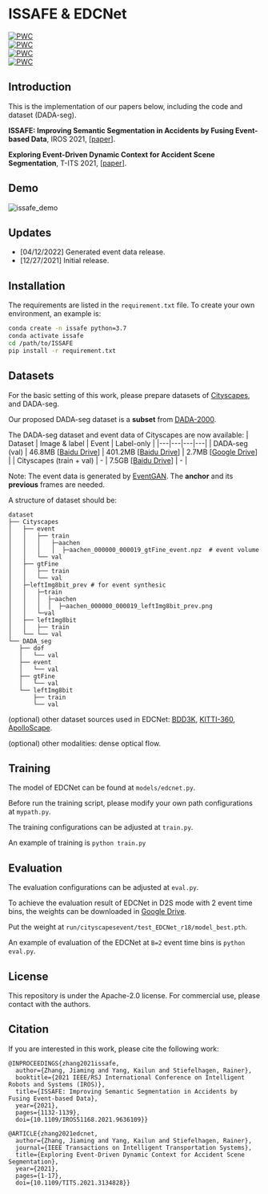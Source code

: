 # ISSAFE & EDCNet
[![PWC](https://img.shields.io/endpoint.svg?url=https://paperswithcode.com/badge/exploring-event-driven-dynamic-context-for/semantic-segmentation-on-dada-seg)](https://paperswithcode.com/sota/semantic-segmentation-on-dada-seg?p=exploring-event-driven-dynamic-context-for)  
[![PWC](https://img.shields.io/endpoint.svg?url=https://paperswithcode.com/badge/issafe-improving-semantic-segmentation-in/semantic-segmentation-on-dada-seg)](https://paperswithcode.com/sota/semantic-segmentation-on-dada-seg?p=issafe-improving-semantic-segmentation-in)  
[![PWC](https://img.shields.io/endpoint.svg?url=https://paperswithcode.com/badge/issafe-improving-semantic-segmentation-in/semantic-segmentation-on-eventscape)](https://paperswithcode.com/sota/semantic-segmentation-on-eventscape?p=issafe-improving-semantic-segmentation-in)  
[![PWC](https://img.shields.io/endpoint.svg?url=https://paperswithcode.com/badge/issafe-improving-semantic-segmentation-in/semantic-segmentation-on-densepass)](https://paperswithcode.com/sota/semantic-segmentation-on-densepass?p=issafe-improving-semantic-segmentation-in)

## Introduction

This is the implementation of our papers below, including the code and dataset (DADA-seg).

**ISSAFE: Improving Semantic Segmentation in Accidents by Fusing Event-based Data**, IROS 2021, [[paper](https://arxiv.org/pdf/2008.08974.pdf)].

**Exploring Event-Driven Dynamic Context for Accident Scene Segmentation**, T-ITS 2021, [[paper](https://arxiv.org/pdf/2112.05006.pdf)].

## Demo

![issafe_demo](demo/issafe.gif)


## Updates
 - [04/12/2022] Generated event data release.
 - [12/27/2021] Initial release.


## Installation

The requirements are listed in the `requirement.txt` file. To create your own environment, an example is:

```bash
conda create -n issafe python=3.7
conda activate issafe
cd /path/to/ISSAFE
pip install -r requirement.txt
```
## Datasets

For the basic setting of this work, please prepare datasets of [Cityscapes](https://www.cityscapes-dataset.com/), and DADA-seg.  

Our proposed DADA-seg dataset is a **subset** from [DADA-2000](https://github.com/JWFangit/LOTVS-DADA).  

The DADA-seg dataset and event data of Cityscapes are now available:
| Dataset | Image & label | Event | Label-only |
|---|---|---|---|
| DADA-seg (val) | 46.8MB [[Baidu Drive](https://pan.baidu.com/s/1BqKDPCbpiiJKvqgRz7amJw?pwd=h71p)] | 401.2MB [[Baidu Drive](https://pan.baidu.com/s/1jcWrio5i1MStGNNpemZZKg?pwd=ubvm)] | 2.7MB [[Google Drive](https://drive.google.com/file/d/15KWOvZMZRlvBx9oNIWCUeTfncr1AM-9g/view?usp=sharing)] |
| Cityscapes (train + val) | - | 7.5GB [[Baidu Drive](https://pan.baidu.com/s/1hAmTUrRChr4XZWu72xgUTQ?pwd=kd3k)] | - |


Note: The event data is generated by [EventGAN](https://github.com/alexzzhu/EventGAN). The **anchor** and its **previous** frames are needed.



A structure of dataset should be:

 ```
dataset
├── Cityscapes
│   ├── event
│   │   ├── train
│   │   │   ├─aachen
│   │   │   │  ├─aachen_000000_000019_gtFine_event.npz	# event volume
│   │   └── val
│   ├── gtFine
│   │   ├── train
│   │   └── val
│   ├─leftImg8bit_prev # for event synthesic
│   │   ├─train
│   │   │  ├─aachen
│   │   │  │  ├─aachen_000000_000019_leftImg8bit_prev.png
│   │   └─val
│   ├── leftImg8bit
│   │   ├── train
│   └── └── val
└── DADA_seg
    ├── dof
    │   └── val
    ├── event
    │   └── val
    ├── gtFine
    │   └── val
    └── leftImg8bit
        ├── train
        └── val

 ```

(optional) other dataset sources used in EDCNet: [BDD3K](https://bdd-data.berkeley.edu/), [KITTI-360](http://www.cvlibs.net/datasets/kitti-360/), [ApolloScape](http://apolloscape.auto/).

(optional) other modalities: dense optical flow.



## Training 

The model of EDCNet can be found at `models/edcnet.py`.

Before run the training script, please modify your own path configurations at `mypath.py`.

The training configurations can be adjusted at `train.py`.

An example of training is `python train.py`



## Evaluation

The evaluation configurations can be adjusted at `eval.py`.

To achieve the evaluation result of EDCNet in D2S mode with 2 event time bins, the weights can be downloaded in [Google Drive](https://drive.google.com/drive/folders/19hUd8Mfj6K76G48AT9txq-PX9bHQN0qs?usp=sharing).

Put the weight at `run/cityscapesevent/test_EDCNet_r18/model_best.pth`.

An example of evaluation of the EDCNet at `B=2` event time bins is `python eval.py`.



## License

This repository is under the Apache-2.0 license. For commercial use, please contact with the authors.



## Citation

If you are interested in this work, please cite the following work:

```
@INPROCEEDINGS{zhang2021issafe,
  author={Zhang, Jiaming and Yang, Kailun and Stiefelhagen, Rainer},
  booktitle={2021 IEEE/RSJ International Conference on Intelligent Robots and Systems (IROS)}, 
  title={ISSAFE: Improving Semantic Segmentation in Accidents by Fusing Event-based Data}, 
  year={2021},
  pages={1132-1139},
  doi={10.1109/IROS51168.2021.9636109}}
  
@ARTICLE{zhang2021edcnet,
  author={Zhang, Jiaming and Yang, Kailun and Stiefelhagen, Rainer},
  journal={IEEE Transactions on Intelligent Transportation Systems}, 
  title={Exploring Event-Driven Dynamic Context for Accident Scene Segmentation}, 
  year={2021},
  pages={1-17},
  doi={10.1109/TITS.2021.3134828}}
```

